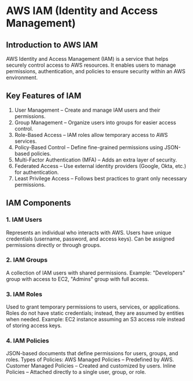 # AWS IAM (Identity and Access Management)

## Introduction to AWS IAM
AWS Identity and Access Management (IAM) is a service that helps securely control access to AWS resources. It enables users to manage permissions, authentication, and policies to ensure security within an AWS environment.

## Key Features of IAM
1. User Management – Create and manage IAM users and their permissions.
2. Group Management – Organize users into groups for easier access control.
3. Role-Based Access – IAM roles allow temporary access to AWS services.
4. Policy-Based Control – Define fine-grained permissions using JSON-based policies.
5. Multi-Factor Authentication (MFA) – Adds an extra layer of security.
6. Federated Access – Use external identity providers (Google, Okta, etc.) for authentication.
7. Least Privilege Access – Follows best practices to grant only necessary permissions.

## IAM Components
### 1. IAM Users
Represents an individual who interacts with AWS.
Users have unique credentials (username, password, and access keys).
Can be assigned permissions directly or through groups.

### 2. IAM Groups
A collection of IAM users with shared permissions.
Example: "Developers" group with access to EC2, "Admins" group with full access.

### 3. IAM Roles
Used to grant temporary permissions to users, services, or applications.
Roles do not have static credentials; instead, they are assumed by entities when needed.
Example: EC2 instance assuming an S3 access role instead of storing access keys.

### 4. IAM Policies
JSON-based documents that define permissions for users, groups, and roles.
 Types of Policies:
  AWS Managed Policies – Predefined by AWS.
  Customer Managed Policies – Created and customized by users.
  Inline Policies – Attached directly to a single user, group, or role.